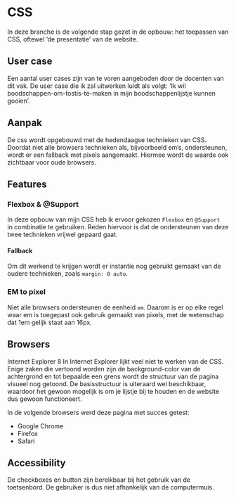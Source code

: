 # CSS
In deze branche is de volgende stap gezet in de opbouw: het toepassen van CSS, oftewel ‘de presentatie’ van de website.

## User case
Een aantal user cases zijn van te voren aangeboden door de docenten van dit vak. De user case die ik zal uitwerken luidt als volgt: ‘Ik wil boodschappen-om-tostis-te-maken in mijn boodschappenlijstje kunnen gooien’.

## Aanpak
De css wordt opgebouwd met de hedendaagse technieken van CSS. Doordat niet alle browsers technieken als, bijvoorbeeld em’s, ondersteunen, wordt er een fallback met pixels aangemaakt. Hiermee wordt de waarde ook zichtbaar voor oude browsers.

## Features

### Flexbox & @Support
In deze opbouw van mijn CSS heb ik ervoor gekozen `Flexbox` en `@Support ` in combinatie te gebruiken. Reden hiervoor is dat de ondersteunen van deze twee technieken vrijwel gepaard gaat. 

#### Fallback
Om dit werkend te krijgen wordt er instantie nog gebruikt gemaakt van de oudere technieken, zoals `margin: 0 auto`. 

### EM to pixel
Niet alle browsers ondersteunen de eenheid `em`. Daarom is er op elke regel waar em is toegepast ook gebruik gemaakt van pixels, met de wetenschap dat 1em gelijk staat aan 16px.

## Browsers

Internet Explorer 8
In Internet Explorer lijkt veel niet te werken van de CSS. Enige zaken die vertoond worden zijn de background-color van de achtergrond en tot bepaalde een grens wordt de structuur van de pagina visueel nog getoond. De basisstructuur is uiteraard wel beschikbaar, waardoor het gewoon mogelijk is om je lijstje bij te houden en de website dus gewoon functioneert.

In de volgende browsers werd deze pagina met succes getest:

- Google Chrome
- Firefox
- Safari

## Accessibility
De checkboxes en button zijn bereikbaar bij het gebruik van de toetsenbord. De gebruiker is dus niet afhankelijk van de computermuis.